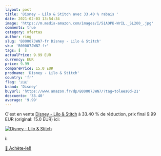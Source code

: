 ```yaml
---
layout: post
title: 'Disney - Lilo & Stitch avec 33.40 % rabais '
date: 2021-02-03 13:54:34
image: 'https://m.media-amazon.com/images/I/51AOPB-WrIL._SL200_.jpg'
comments: true
category: ofertas
author: ring
slug: 'B00007JWN7-fr Disney - Lilo & Stitch'
sku: 'B00007JWN7-fr'
tags: [  ]
actualPrice: 9.99 EUR
currency: EUR
price: 9.99
comparePrice: 15.0 EUR
prodname: 'Disney - Lilo & Stitch'
country: 'fr'
flag: '🇫🇷'
brand: 'Disney'
buyurl: 'https://www.amazon.fr/dp/B00007JWN7/?tag=tolees0d-21'
descuento: '33.40'
average: '9.99'
---
```


C'est en vente [Disney - Lilo & Stitch](https://www.amazon.fr/dp/B00007JWN7/?tag=tolees0d-21)  à  33.40 % de réduction, prix final  9.99 EUR (original: 15.0 EUR) ici:

[![Disney - Lilo & Stitch](https://m.media-amazon.com/images/I/51AOPB-WrIL._SL200_.jpg)](https://www.amazon.fr/dp/B00007JWN7/?tag=tolees0d-21)

ℹ️:


[🛒 Achète-le!!](https://www.amazon.fr/dp/B00007JWN7/?tag=tolees0d-21)
